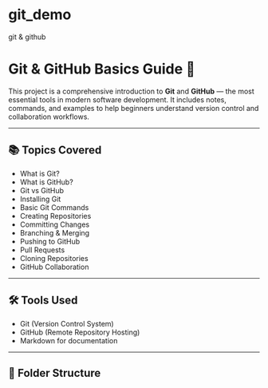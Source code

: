 # git_demo
git &amp; github
# Git & GitHub Basics Guide 🚀

This project is a comprehensive introduction to **Git** and **GitHub** — the most essential tools in modern software development. It includes notes, commands, and examples to help beginners understand version control and collaboration workflows.

---

## 📚 Topics Covered

- What is Git?
- What is GitHub?
- Git vs GitHub
- Installing Git
- Basic Git Commands
- Creating Repositories
- Committing Changes
- Branching & Merging
- Pushing to GitHub
- Pull Requests
- Cloning Repositories
- GitHub Collaboration

---

## 🛠️ Tools Used

- Git (Version Control System)
- GitHub (Remote Repository Hosting)
- Markdown for documentation

---

## 📂 Folder Structure

